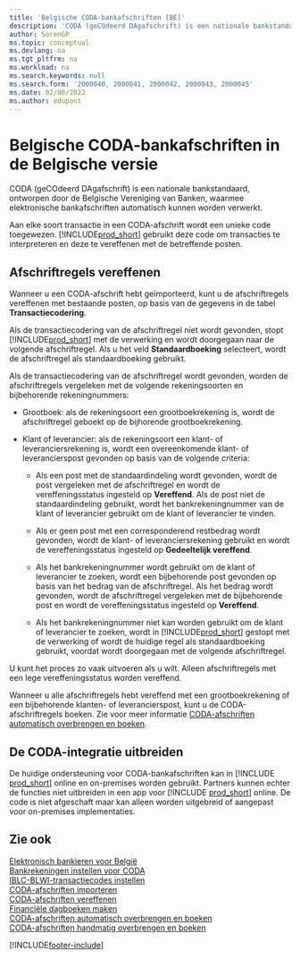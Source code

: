 ```yaml
---
title: 'Belgische CODA-bankafschriften [BE]'
description: 'CODA (geCOdeerd DAgafschrift) is een nationale bankstandaard, ontworpen door de Belgische Vereniging van Banken, om elektronische bankafschriften automatisch te verwerken.'
author: SorenGP
ms.topic: conceptual
ms.devlang: na
ms.tgt_pltfrm: na
ms.workload: na
ms.search.keywords: null
ms.search.form: '2000040, 2000041, 2000042, 2000043, 2000045'
ms.date: 02/08/2022
ms.author: edupont
---
```

# Belgische CODA-bankafschriften in de Belgische versie

CODA (geCOdeerd DAgafschrift) is een nationale bankstandaard, ontworpen door de Belgische Vereniging van Banken, waarmee elektronische bankafschriften automatisch kunnen worden verwerkt.  

Aan elke soort transactie in een CODA-afschrift wordt een unieke code toegewezen. [!INCLUDE[prod_short](../../includes/prod_short.md)] gebruikt deze code om transacties te interpreteren en deze te vereffenen met de betreffende posten.  

## Afschriftregels vereffenen

Wanneer u een CODA-afschrift hebt geïmporteerd, kunt u de afschriftregels vereffenen met bestaande posten, op basis van de gegevens in de tabel **Transactiecodering**.  

Als de transactiecodering van de afschriftregel niet wordt gevonden, stopt [!INCLUDE[prod_short](../../includes/prod_short.md)] met de verwerking en wordt doorgegaan naar de volgende afschriftregel. Als u het veld **Standaardboeking** selecteert, wordt de afschriftregel als standaardboeking gebruikt.  

Als de transactiecodering van de afschriftregel wordt gevonden, worden de afschriftregels vergeleken met de volgende rekeningsoorten en bijbehorende rekeningnummers:  

- Grootboek: als de rekeningsoort een grootboekrekening is, wordt de afschriftregel geboekt op de bijhorende grootboekrekening.  

- Klant of leverancier: als de rekeningsoort een klant- of leveranciersrekening is, wordt een overeenkomende klant- of leverancierspost gevonden op basis van de volgende criteria:  

  - Als een post met de standaardindeling wordt gevonden, wordt de post vergeleken met de afschriftregel en wordt de vereffeningsstatus ingesteld op **Vereffend**. Als de post niet de standaardindeling gebruikt, wordt het bankrekeningnummer van de klant of leverancier gebruikt om de klant of leverancier te vinden.  

  - Als er geen post met een corresponderend restbedrag wordt gevonden, wordt de klant- of leveranciersrekening gebruikt en wordt de vereffeningsstatus ingesteld op **Gedeeltelijk vereffend**.  

  - Als het bankrekeningnummer wordt gebruikt om de klant of leverancier te zoeken, wordt een bijbehorende post gevonden op basis van het bedrag van de afschriftregel. Als het bedrag wordt gevonden, wordt de afschriftregel vergeleken met de bijbehorende post en wordt de vereffeningsstatus ingesteld op **Vereffend**.  

  - Als het bankrekeningnummer niet kan worden gebruikt om de klant of leverancier te zoeken, wordt in [!INCLUDE[prod_short](../../includes/prod_short.md)] gestopt met de verwerking of wordt de huidige regel als standaardboeking gebruikt, voordat wordt doorgegaan met de volgende afschriftregel.  

U kunt het proces zo vaak uitvoeren als u wilt. Alleen afschriftregels met een lege vereffeningsstatus worden vereffend.  

Wanneer u alle afschriftregels hebt vereffend met een grootboekrekening of een bijbehorende klanten- of leverancierspost, kunt u de CODA-afschriftregels boeken. Zie voor meer informatie [CODA-afschriften automatisch overbrengen en boeken](how-to-manually-transfer-and-post-coda-statements.md).  

## De CODA-integratie uitbreiden

De huidige ondersteuning voor CODA-bankafschriften kan in [!INCLUDE [prod_short](../../includes/prod_short.md)] online en on-premises worden gebruikt. Partners kunnen echter de functies niet uitbreiden in een app voor [!INCLUDE [prod_short](../../includes/prod_short.md)] online. De code is niet afgeschaft maar kan alleen worden uitgebreid of aangepast voor on-premises implementaties.  

## Zie ook

[Elektronisch bankieren voor België](belgian-electronic-banking.md)   
[Bankrekeningen instellen voor CODA](how-to-set-up-bank-accounts-for-coda.md)   
[IBLC-BLWI-transactiecodes instellen](how-to-set-up-iblc-blwi-transaction-codes.md)   
[CODA-afschriften importeren](how-to-import-coda-statements.md)   
[CODA-afschriften vereffenen](how-to-apply-coda-statements.md)   
[Financiële dagboeken maken](how-to-create-financial-journals.md)   
[CODA-afschriften automatisch overbrengen en boeken](how-to-automatically-transfer-and-post-coda-statements.md)   
[CODA-afschriften handmatig overbrengen en boeken](how-to-manually-transfer-and-post-coda-statements.md)


[!INCLUDE[footer-include](../../includes/footer-banner.md)]